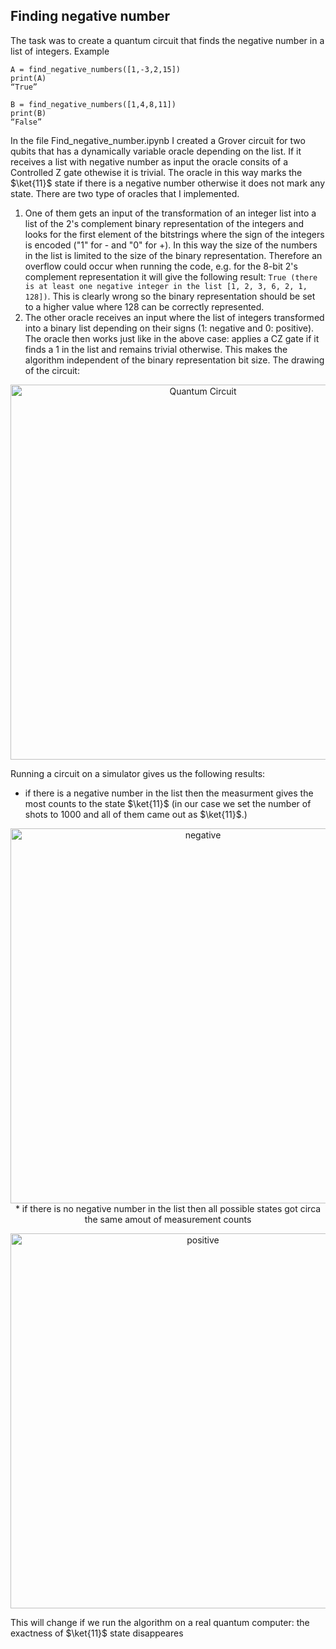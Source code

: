 ## Finding negative number
The task was to create a quantum circuit that finds the negative number in a list of integers. 
Example 
```
A = find_negative_numbers([1,-3,2,15])
print(A)
“True”

B = find_negative_numbers([1,4,8,11])
print(B)
“False”
```
In the file Find_negative_number.ipynb I created a Grover circuit for two qubits that has a dynamically variable oracle depending on the list. If it receives a list with negative number as input the oracle consits of a Controlled Z gate othewise it is trivial. The oracle in this way marks the $\ket{11}$ state if there is a negative number otherwise it does not mark any state.
There are two type of oracles that I implemented.
1. One of them gets an input of the transformation of an integer list into a list of the 2's complement binary representation of the integers and looks for the first element of the bitstrings where the sign of the integers is encoded ("1" for - and "0" for +). In this way the size of the numbers in the list is limited to the size of the binary representation. Therefore an overflow could occur when running the code, e.g. for the 8-bit 2's complement representation it will give the following result:
```True (there is at least one negative integer in the list [1, 2, 3, 6, 2, 1, 128])```.
This is clearly wrong so the binary representation should be set to a higher value where 128 can be correctly represented.
2. The other oracle receives an input where the list of integers transformed into a binary list depending on their signs (1: negative and 0: positive). The oracle then works just like in the above case: applies a CZ gate if it finds a 1 in the list and remains trivial otherwise. This makes the algorithm independent of the binary representation bit size.
The drawing of the circuit:
<p align="center">
<img src="qc.png" alt="Quantum Circuit" title="Quantum Circuit" width="600"/>
  
Running a circuit on a simulator gives us the following results: 
* if there is a negative number in the list then the measurment gives the most counts to the state $\ket{11}$ (in our case we set the number of shots to 1000 and all of them came out as $\ket{11}$.)
<p align="center">
<img src="neg.png" alt="negative" title="Negative detected" width="600"/>
* if there is no negative number in the list then all possible states got circa the same amout of measurement counts
<p align="center">
<img src="pos.png" alt="positive" title="Positive detected" width="600"/>

This will change if we run the algorithm on a real quantum computer: the exactness of $\ket{11}$ state disappeares



   
